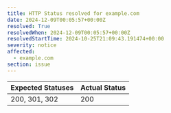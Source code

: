 ```yaml
---
title: HTTP Status resolved for example.com
date: 2024-12-09T00:05:57+00:00Z
resolved: True
resolvedWhen: 2024-12-09T00:05:57+00:00Z
resolvedStartTime: 2024-10-25T21:09:43.191474+00:00
severity: notice
affected:
  - example.com
section: issue
---
```


| Expected Statuses | Actual Status  |
|-------------------|----------------|
| 200, 301, 302 | 200 |
